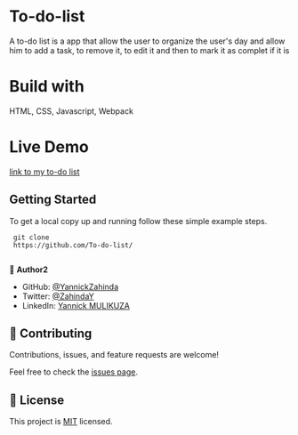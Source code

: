 # To-do-list
A to-do list is a app that allow the user to organize the user's day and allow him to add a task, to remove it, to edit it and then to mark it as complet if it is

# Build with

HTML, CSS, Javascript, Webpack

# Live Demo

[link to my to-do list]()

## Getting Started

To get a local copy up and running follow these simple example steps.

```
 git clone 
 https://github.com/To-do-list/
 

```

👤 **Author2**

- GitHub: [@YannickZahinda](https://github.com/YannickZahinda)
- Twitter: [@ZahindaY](https://twitter.com/ZahindaY)
- LinkedIn: [Yannick MULIKUZA](https://linkedin.com/in/linkedinhandle)

## 🤝 Contributing

Contributions, issues, and feature requests are welcome!

Feel free to check the [issues page](../../issues/).



## 📝 License

This project is [MIT](./MIT.md) licensed.